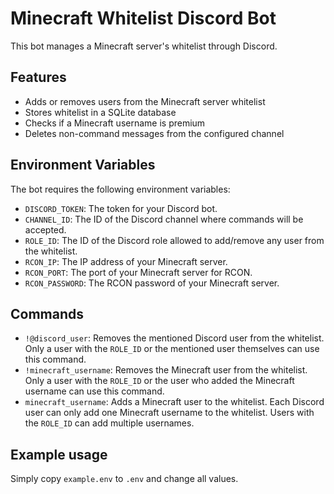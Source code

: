 # Minecraft Whitelist Discord Bot

This bot manages a Minecraft server's whitelist through Discord.

## Features

- Adds or removes users from the Minecraft server whitelist
- Stores whitelist in a SQLite database
- Checks if a Minecraft username is premium
- Deletes non-command messages from the configured channel

## Environment Variables

The bot requires the following environment variables:

- `DISCORD_TOKEN`: The token for your Discord bot.
- `CHANNEL_ID`: The ID of the Discord channel where commands will be accepted.
- `ROLE_ID`: The ID of the Discord role allowed to add/remove any user from the whitelist.
- `RCON_IP`: The IP address of your Minecraft server.
- `RCON_PORT`: The port of your Minecraft server for RCON.
- `RCON_PASSWORD`: The RCON password of your Minecraft server.

## Commands

- `!@discord_user`: Removes the mentioned Discord user from the whitelist. Only a user with the `ROLE_ID` or the mentioned user themselves can use this command.
- `!minecraft_username`: Removes the Minecraft user from the whitelist. Only a user with the `ROLE_ID` or the user who added the Minecraft username can use this command.
- `minecraft_username`: Adds a Minecraft user to the whitelist. Each Discord user can only add one Minecraft username to the whitelist. Users with the `ROLE_ID` can add multiple usernames.

## Example usage

Simply copy `example.env` to `.env` and change all values.
